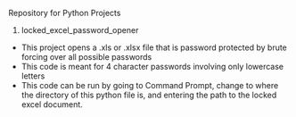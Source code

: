 Repository for Python Projects

1. locked_excel_password_opener
- This project opens a .xls or .xlsx file that is password protected by brute forcing over all possible passwords
- This code is meant for 4 character passwords involving only lowercase letters
- This code can be run by going to Command Prompt, change to where the directory of this python file is, and entering the path to the locked excel document.

